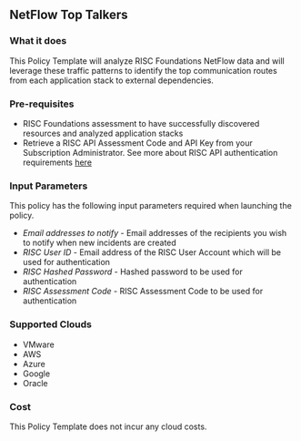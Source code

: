 ## NetFlow Top Talkers

### What it does

This Policy Template will analyze RISC Foundations NetFlow data and will leverage these traffic patterns to identify the top communication routes from each application stack to external dependencies.

### Pre-requisites

- RISC Foundations assessment to have successfully discovered resources and analyzed application stacks
- Retrieve a RISC API Assessment Code and API Key from your Subscription Administrator.  See more about RISC API authentication requirements [here](https://portal.riscnetworks.com/app/documentation/?path=/using-the-platform/restful-api-access/)

### Input Parameters

This policy has the following input parameters required when launching the policy.

- *Email addresses to notify* - Email addresses of the recipients you wish to notify when new incidents are created
- *RISC User ID* - Email address of the RISC User Account which will be used for authentication
- *RISC Hashed Password* - Hashed password to be used for authentication
- *RISC Assessment Code* - RISC Assessment Code to be used for authentication

### Supported Clouds

- VMware
- AWS
- Azure
- Google
- Oracle


### Cost

This Policy Template does not incur any cloud costs.
